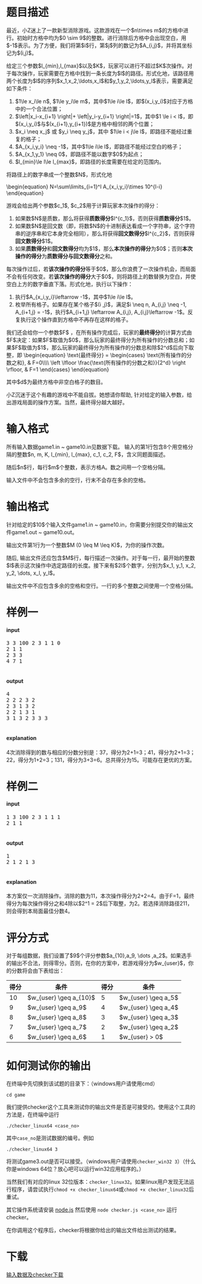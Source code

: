 # 题目描述

<p>最近，小Z迷上了一款新型消除游戏。这款游戏在一个$n\times m$的方格中进行。初始时方格中均为$0 \sim 9$的整数。进行消除后方格中会出现空白，用$-1$表示。为了方便，我们将第$i$行，第$j$列的数记为$A_{i,j}$，并将其坐标记为$(i,j)$。</p>
<p>给定三个参数$l_{min},l_{max}$以及$K$，玩家可以进行不超过$K$次操作。对于每次操作，玩家需要在方格中找到一条长度为$l$的路径。形式化地，该路径用两个长度为$l$的序列$x_1,x_2,\ldots,x_l$和$y_1,y_2,\ldots,y_l$表示，需要满足如下条件：</p>
<ol><li>$1\le x_i\le n$, $1\le y_i\le m$，其中$1\le i\le l$，即$(x_i,y_i)$对应于方格中的一个合法位置；</li>
<li>$\left|x_i-x_{i+1} \right|+ \left|y_i-y_{i+1} \right|=1$，其中$1 \le i &lt; l$，即$(x_i,y_i)$与$(x_{i+1},y_{i+1})$是方格中相邻的两个位置；</li>
<li>$x_i \neq x_j$ 或 $y_i \neq y_j$，其中 $1\le i &lt; j\le l$，即路径不能经过重复的格子；</li>
<li>$A_{x_i,y_i} \neq -1$，其中$1\le i\le l$，即路径不能经过空白的格子；</li>
<li>$A_{x_1,y_1} \neq 0$，即路径不能以数字$0$为起点；</li>
<li>$l_{min}\le l\le l_{max}$，即路径的长度需要在给定的范围内。</li>
</ol><p>将路径上的数字串成一个整数$N$，形式化地</p>
<p>\begin{equation}
N=\sum\limits_{i=1}^l A_{x_i,y_i}\times 10^{l-i}
\end{equation}</p>
<p>游戏会给出两个参数$c_1$, $c_2$用于计算玩家本次操作的得分：</p>
<ol><li>如果数$N$是质数，那么将获得<strong>质数得分</strong>$l^{c_1}$，否则获得<strong>质数得分</strong>$1$。</li>
<li>如果数$N$是回文数（即，将数$N$的十进制表达看成一个字符串，这个字符串的逆序串和它本身完全相同），那么将获得<strong>回文数得分</strong>$l^{c_2}$，否则获得<strong>回文数得分</strong>$1$。</li>
<li>如果<strong>质数得分</strong>和<strong>回文数得分</strong>均为$1$，那么<strong>本次操作的得分</strong>为$0$；否则<strong>本次操作的得分</strong>为<strong>质数得分与回文数得分</strong>之和。</li>
</ol><p>每次操作过后，若<strong>该次操作的得分</strong>等于$0$，那么你浪费了一次操作机会，而局面不会有任何改变。若<strong>该次操作的得分</strong>大于$0$，则将路径上的数替换为空白，并使空白上方的数字垂直下落。形式化地，执行以下操作：</p>
<ol><li>执行$A_{x_i,y_i}\leftarrow -1$，其中$1\le i\le l$。</li>
<li>枚举所有格子。如果存在某个格子$(i ,j)$，满足$i \neq n, A_{i,j} \neq -1, A_{i+1,j} = -1$，执行$A_{i+1,j} \leftarrow A_{i,j}, A_{i,j}\leftarrow -1$。反复执行这个操作直到方格中不再存在这样的格子。</li>
</ol><p>我们还会给你一个参数$F$ ，在所有操作完成后，玩家的<strong>最终得分</strong>的计算方式由$F$决定：如果$F$取值为$0$，那么玩家的最终得分为所有操作的分数总和；如果$F$取值为$1$，那么玩家的最终得分为所有操作的分数总和除$2^d$后向下取整，即
\begin{equation}
\text{最终得分} =
\begin{cases}
\text{所有操作的分数之和}, &amp; F=0\\\\
\left \lfloor \frac{\text{所有操作的分数之和}}{2^d} \right \rfloor, &amp; F=1
\end{cases}
\end{equation}</p>
<p>其中$d$为最终方格中非空白格子的数目。</p>
<p>小Z沉迷于这个有趣的游戏中不能自拔。她想请你帮助, 针对给定的输入参数，给出游戏局面的操作方案。当然，最终得分越大越好。</p>

# 输入格式


<p>所有输入数据game1.in ~ game10.in见数据下载。 输入的第1行包含8个用空格分隔的整数$n, m, K, l_{min}, l_{max}, c_1, c_2, F$，含义同题面描述。 </p>
<p>随后$n$行，每行$m$个整数，表示方格A。数之间用一个空格分隔。</p>
<p>输入文件中不会包含多余的空行，行末不会存在多余的空格。</p>

# 输出格式


<p>针对给定的$10$个输入文件game1.in ~ game10.in，你需要分别提交你的输出文件game1.out ~ game10.out。</p>
<p>输出文件第1行为一个整数$M (0 \leq M \leq K)$，为你的操作次数。</p>
<p>随后, 输出文件还应包含$M$行，每行描述一次操作。对于每一行，最开始的整数$l$表示这次操作中选定路径的长度。接下来有$2l$个数字，分别为$x_1, y_1, x_2, y_2, \dots, x_l, y_l$。</p>
<p>输出文件中不应包含多余的空格和空行。一行的多个整数之间使用一个空格分隔。</p>

# 样例一


<h4>input</h4>
<pre>3 3 100 2 3 1 1 0 
2 1 1 
2 3 3 
4 7 1

</pre>

<h4>output</h4>
<pre>4
2 2 2 3 2
2 3 1 3 2
2 2 1 3 1
3 1 3 2 3 3 3

</pre>

<h4>explanation</h4>
<p>4次消除得到的数与相应的分数分别是：37，得分为2+1=3；41，得分为2+1=3；22，得分为1+2=3；131，得分为3+3=6。总共得分为15。可能存在更优的方案。</p>

# 样例二


<h4>input</h4>
<pre>1 3 100 2 3 1 1 1
2 1 1

</pre>

<h4>output</h4>
<pre>1 
2 1 2 1 3

</pre>

<h4>explanation</h4>
<p>本方案仅一次消除操作。消除的数为11，本次操作得分为2+2=4。由于F=1，最终得分为每次操作得分之和4除以$2^1 = 2$后下取整，为2。若选择消除路径211，则会得到本局面最佳分数4。</p>

# 评分方式


<p>对于每组数据，我们设置了$9$个评分参数$a_{10},a_9, \dots ,a_2$。如果选手的输出不合法，则得零分。否则，在你的方案中，若游戏得分为$w_{user}$，你的分数将会由下表给出：</p>
<div class="table-responsive">
<table class="table table-bordered table-text-center table-vertical-middle"><thead><tr><th>得分</th><th>条件</th><th>得分</th><th>条件</th></tr></thead><tbody><tr><td>10</td><td>$w_{user} \geq a_{10}$</td><td>5</td><td>$w_{user} \geq a_5$</td></tr><tr><td>9</td><td>$w_{user} \geq a_9$</td><td>4</td><td>$w_{user} \geq a_4$</td></tr><tr><td>8</td><td>$w_{user} \geq a_8$</td><td>3</td><td>$w_{user} \geq a_3$</td></tr><tr><td>7</td><td>$w_{user} \geq a_7$</td><td>2</td><td>$w_{user} \geq a_2$</td></tr><tr><td>6</td><td>$w_{user} \geq a_6$</td><td>1</td><td>$w_{user} &gt; 0$</td></tr></tbody></table></div>


# 如何测试你的输出


<p>在终端中先切换到该试题的目录下：（windows用户请使用cmd）</p>
<p><code>cd game</code></p>
<p>我们提供checker这个工具来测试你的输出文件是否是可接受的。使用这个工具的方法是，在终端中运行</p>
<p><code>./checker_linux64 &lt;case_no&gt;</code></p>
<p>其中<code>case_no</code>是测试数据的编号。例如</p>
<p><code>./checker_linux64 3</code></p>
<p>将测试game3.out是否可以接受。（windows用户请使用<code>checker_win32 3</code>）（什么你是windows 64位？放心吧可以运行win32应用程序的。）</p>
<p>当然我们有对应的linux 32位版本：<code>checker_linux32</code>。如果linux用户发现无法运行程序，请尝试执行<code>chmod +x checker_linux64</code>或<code>chmod +x checker_linux32</code>后重试。</p>
<p>其它操作系统请安装 <a href="//nodejs.org/">node.js</a> 然后使用 <code>node checker.js &lt;case_no&gt;</code> 运行checker。</p>
<p>在你调用这个程序后，checker将根据你给出的输出文件给出测试的结果。</p>

# 下载


<p><a href="/download.php?type=problem&amp;id=4">输入数据及checker下载</a></p>
